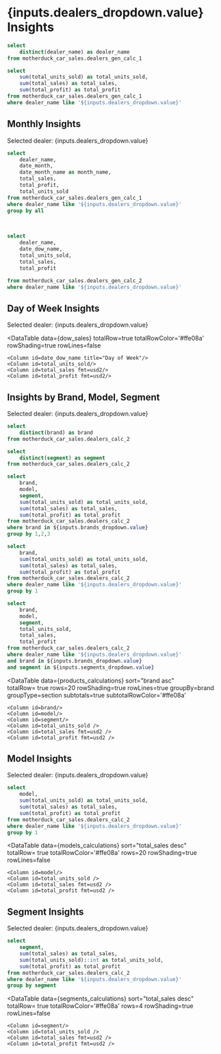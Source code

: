 # {inputs.dealers_dropdown.value} Insights


```sql dealers_list
select
    distinct(dealer_name) as dealer_name
from motherduck_car_sales.dealers_gen_calc_1

```

<Dropdown 
data={dealers_list} 
name=dealers_dropdown
value=dealer_name 
title="Select a dealer" 
defaultValue='Capital Cars'
/>

```sql bigvalues
select
    sum(total_units_sold) as total_units_sold,
    sum(total_sales) as total_sales,
    sum(total_profit) as total_profit
from motherduck_car_sales.dealers_gen_calc_1
where dealer_name like '${inputs.dealers_dropdown.value}'

```

<Grid cols=3 rows=1>
<BigValue 
  data={bigvalues} 
  value=total_units_sold
/>

<BigValue 
  data={bigvalues} 
  value=total_sales
  fmt=usd2
/>

<BigValue 
  data={bigvalues} 
  value=total_profit
  fmt=usd2
/>
</Grid>


## Monthly Insights

<Note class='text-blue-900'>
    Selected dealer: {inputs.dealers_dropdown.value}
</Note>

```sql dealers_monthly_calc
select
    dealer_name,
    date_month,
    date_month_name as month_name,
    total_sales,
    total_profit,
    total_units_sold
from motherduck_car_sales.dealers_gen_calc_1
where dealer_name like '${inputs.dealers_dropdown.value}'
group by all
```

<LineChart
    data={dealers_monthly_calc}
    x=month_name
    y=total_sales
    y2=total_units_sold 
    yFmt=usd2
    sort=False
/>

<DataTable 
data={dealers_monthly_calc} 
sort="date_month asc" 
totalRow=true 
totalRowColor='#ffe08a'
rowShading=true
rowLines=false 
rows=12>
    <Column id=month_name title="Month"/> 
    <Column id=total_units_sold /> 
    <Column id=total_sales fmt=usd2 />
    <Column id=total_profit fmt=usd2 />  
</DataTable>


```sql dow_sales
select
    dealer_name,
    date_dow_name,
    total_units_sold,
    total_sales,
    total_profit

from motherduck_car_sales.dealers_gen_calc_2
where dealer_name like '${inputs.dealers_dropdown.value}'
```

## Day of Week Insights

<Note class='text-blue-900'>
    Selected dealer: {inputs.dealers_dropdown.value}
</Note>

<LineChart 
    data={dow_sales}
    x=date_dow_name
    y=total_sales
    y2=total_units_sold
    yFmt=usd2
    sort=False
/>

<DataTable
data={dow_sales}
totalRow=true
totalRowColor='#ffe08a'
rowShading=true
rowLines=false
>
    <Column id=date_dow_name title="Day of Week"/>
    <Column id=total_units_sold/> 
    <Column id=total_sales fmt=usd2/>
    <Column id=total_profit fmt=usd2/>
</DataTable>


## Insights by Brand, Model, Segment

<Note class='text-blue-900'>
    Selected dealer: {inputs.dealers_dropdown.value}
</Note>


```sql brands_list
select
    distinct(brand) as brand
from motherduck_car_sales.dealers_calc_2

```

```sql segments_list
select
    distinct(segment) as segment
from motherduck_car_sales.dealers_calc_2

```

```sql performance_of_products
select
    brand,
    model,
    segment,
    sum(total_units_sold) as total_units_sold,
    sum(total_sales) as total_sales,
    sum(total_profit) as total_profit
from motherduck_car_sales.dealers_calc_2
where brand in ${inputs.brands_dropdown.value}
group by 1,2,3
```

```sql sales_per_brand
select
    brand,
    sum(total_units_sold) as total_units_sold,
    sum(total_sales) as total_sales,
    sum(total_profit) as total_profit
from motherduck_car_sales.dealers_calc_2
where dealer_name like '${inputs.dealers_dropdown.value}'
group by 1
```


<BarChart 
    data={sales_per_brand}
    title='Sales by brand'
    x=brand
    y=total_sales
    yAxisTitle='Total Sales' 
    swapXY=true
    yFmt=usd2
    labels=true
/>

<Dropdown 
    data={brands_list} 
    name=brands_dropdown
    value=brand 
    title="Filter by brand" 
    selectAllByDefault=true
    multiple=true
/>
<Dropdown 
    data={segments_list} 
    name=segments_dropdown
    value=segment 
    title="Filter by segment" 
    selectAllByDefault=true
    multiple=true
/>


```sql products_calculations
select
    brand,
    model,
    segment,
    total_units_sold,
    total_sales,
    total_profit
from motherduck_car_sales.dealers_calc_2
where dealer_name like '${inputs.dealers_dropdown.value}'
and brand in ${inputs.brands_dropdown.value}
and segment in ${inputs.segments_dropdown.value}
```


<DataTable
data={products_calculations} 
sort="brand asc"    
totalRow= true
rows=20
rowShading=true
rowLines=true
groupBy=brand
groupType=section
subtotals=true
subtotalRowColor='#ffe08a'
>
    <Column id=brand/>
    <Column id=model/> 
    <Column id=segment/> 
    <Column id=total_units_sold /> 
    <Column id=total_sales fmt=usd2 /> 
    <Column id=total_profit fmt=usd2 />
</DataTable>

## Model Insights

<Note class='text-blue-900'>
    Selected dealer: {inputs.dealers_dropdown.value}
</Note>

```sql models_calculations
select
    model,
    sum(total_units_sold) as total_units_sold,
    sum(total_sales) as total_sales,
    sum(total_profit) as total_profit
from motherduck_car_sales.dealers_calc_2
where dealer_name like '${inputs.dealers_dropdown.value}'
group by 1
```

<BarChart 
    data={models_calculations}
    title="Sales by models"
    x=model
    y=total_sales
    yAxisTitle='Total Sales' 
    swapXY=true
    yFmt=usd2
    labels=true
/>

<DataTable
data={models_calculations}
sort="total_sales desc"    
totalRow= true
totalRowColor='#ffe08a' 
rows=20
rowShading=true
rowLines=false
>
    <Column id=model/>
    <Column id=total_units_sold /> 
    <Column id=total_sales fmt=usd2 /> 
    <Column id=total_profit fmt=usd2 />
</DataTable>




## Segment Insights

<Note class='text-blue-900'>
    Selected dealer: {inputs.dealers_dropdown.value}
</Note>

```sql segments_calculations
select
    segment,
    sum(total_sales) as total_sales,
    sum(total_units_sold)::int as total_units_sold,
    sum(total_profit) as total_profit
from motherduck_car_sales.dealers_calc_2
where dealer_name like '${inputs.dealers_dropdown.value}'
group by segment

```


<BarChart 
    data={segments_calculations}
    title="Sales by Segment"
    x=segment
    y=total_sales 
    swapXY=true
    yFmt=usd2
    labels=true
/>

<DataTable
data={segments_calculations}
sort="total_sales desc"    
totalRow= true
totalRowColor='#ffe08a' 
rows=4
rowShading=true
rowLines=false
>
    <Column id=segment/>
    <Column id=total_units_sold /> 
    <Column id=total_sales fmt=usd2 /> 
    <Column id=total_profit fmt=usd2 />
</DataTable>